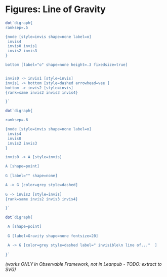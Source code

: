 # Figures: Line of Gravity

```js
dot`digraph{
ranksep=.5

{node [style=invis shape=none label=o]
 invis4
 invis0 invis1
 invis2 invis3
}

bottom [label="o" shape=none height=.3 fixedsize=true]


invis0 -> invis1 [style=invis]
invis1 -> bottom [style=dashed arrowhead=vee ]
bottom -> invis2 [style=invis]
{rank=same invis2 invis3 invis4}

}`
```

```js
dot`digraph{

ranksep=.6

{node [style=invis shape=none label=o]
 invis4
 invis0 
 invis2 invis3
}

invis0 -> A [style=invis]

A [shape=point]
 
G [label="" shape=none]

A -> G [color=grey style=dashed]
 
G -> invis2 [style=invis]
{rank=same invis2 invis3 invis4}

}`
```

```js
dot`digraph{

 A [shape=point]
 
 G [label=Gravity shape=none fontsize=20]

 A -> G [color=grey style=dashed label=" invisible\n line of..."  ]
 
}`
```


*(works ONLY in Observable Framework, not in Leanpub - TODO: extract to SVG)*
